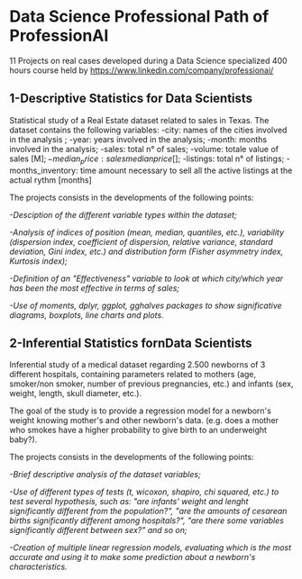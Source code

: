 # Data Science Professional Path of ProfessionAI
11 Projects on real cases developed during a Data Science specialized 400 hours course held by https://www.linkedin.com/company/professionai/ 


## 1-Descriptive Statistics for Data Scientists

  Statistical study of a Real Estate dataset related to sales in Texas. The dataset contains the following variables: 
    -city: names of the cities involved in the analysis ;
    -year: years involved in the analysis;
    -month: months involved in the analysis;
    -sales: total n° of sales;
    -volume: totale value of sales [M$];
    -median_price: sales median price [$];
    -listings: total n° of listings;
    -months_inventory: time amount necessary to sell all the active listings at the actual rythm [months]
    
  The projects consists in the developments of the following points:
  
  
  *-Desciption of the different variable types within the dataset;*
  
  *-Analysis of indices of position (mean, median, quantiles, etc.), variability (dispersion index, coefficient of dispersion, relative variance, standard deviation,         Gini index, etc.) and distribution form (Fisher asymmetry index, Kurtosis index);*
  
  *-Definition of an "Effectiveness" variable to look at which city/which year has been the most effective in terms of sales;*
  
  *-Use of moments, dplyr, ggplot, gghalves packages to show significative diagrams, boxplots, line charts and plots.*
  
## 2-Inferential Statistics fornData Scientists

  Inferential study of a medical dataset regarding 2.500 newborns of 3 different hospitals, containing parameters related to mothers (age, smoker/non smoker, number of     previous pregnancies, etc.) and infants (sex, weight, length, skull diameter, etc.). 
  
  The goal of the study is to provide a regression model for a newborn's weight knowing mother's and other newborn's data. (e.g. does a mother who smokes have a higher probability to give birth to an underweight baby?).
  
  The projects consists in the developments of the following points:
  
  
  *-Brief descriptive analysis of the dataset variables;*
  
  *-Use of different types of tests (t, wicoxon, shapiro, chi squared, etc.) to test several hypothesis, such as: "are infants' weight and lenght significantly different from the population?", "are the amounts of cesarean births significantly different among hospitals?", "are there some variables significantly different between sex?" and so on;*
  
  *-Creation of multiple linear regression models, evaluating which is the most accurate and using it to make some prediction about a newborn's characteristics.*
  
  
